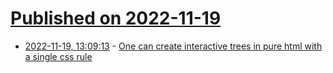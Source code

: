 # [Published on 2022-11-19](index.md)

* [2022-11-19, 13:09:13](https://lobste.rs/s/6zbj5q/one_can_create_interactive_trees_pure) - [One can create interactive trees in pure html with a single css rule](https://twitter.com/marekgibney/status/1593950777739218947)
